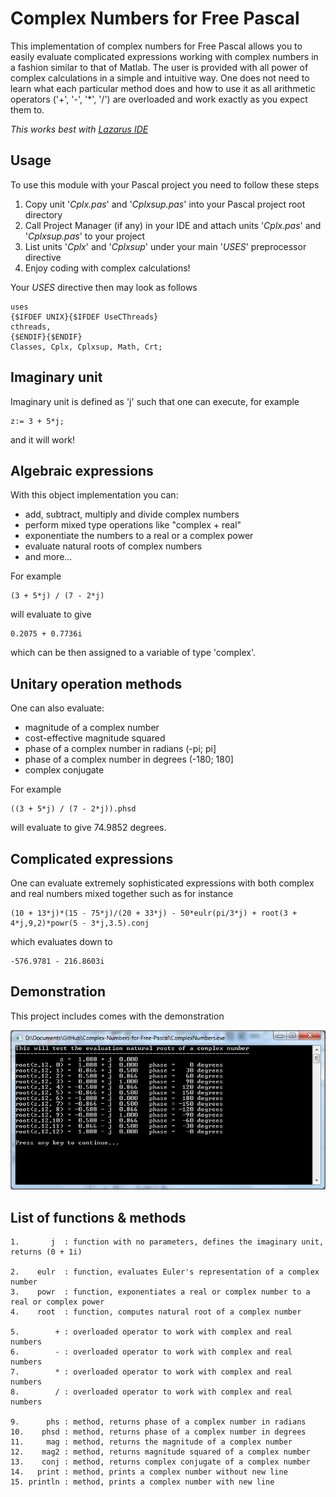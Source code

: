 # Complex Numbers for Free Pascal
This implementation of complex numbers for Free Pascal allows you to easily evaluate complicated expressions working with complex numbers in a fashion similar to that of Matlab. The user is provided with all power of complex calculations in a simple and intuitive way. One does not need to learn what each particular method does and how to use it as all arithmetic operators ('+', '-', '*', '/') are overloaded and work exactly as you expect them to.

*This works best with [Lazarus IDE](https://www.lazarus-ide.org/)*

## Usage
To use this module with your Pascal project you need to follow these steps

1. Copy unit '*Cplx.pas*' and '*Cplxsup.pas*' into your Pascal project root directory
2. Call Project Manager (if any) in your IDE and attach units '*Cplx.pas*' and '*Cplxsup.pas*' to your project
3. List units '*Cplx*' and '*Cplxsup*' under your main '*USES*' preprocessor directive
4. Enjoy coding with complex calculations!

Your *USES* directive then may look as follows

	uses
	{$IFDEF UNIX}{$IFDEF UseCThreads}
	cthreads,
	{$ENDIF}{$ENDIF}
	Classes, Cplx, Cplxsup, Math, Crt;

## Imaginary unit
Imaginary unit is defined as 'j' such that one can execute, for example

    z:= 3 + 5*j;

and it will work!

## Algebraic expressions
With this object implementation you can:

- add, subtract, multiply and divide complex numbers
- perform mixed type operations like "complex + real"
- exponentiate the numbers to a real or a complex power
- evaluate natural roots of complex numbers
- and more...

For example

    (3 + 5*j) / (7 - 2*j)

will evaluate to give

	0.2075 + 0.7736i

which can be then assigned to a variable of type 'complex'.

## Unitary operation methods
One can also evaluate:

- magnitude of a complex number
- cost-effective magnitude squared
- phase of a complex number in radians (-pi; pi]
- phase of a complex number in degrees (-180; 180]
- complex conjugate

For example

    ((3 + 5*j) / (7 - 2*j)).phsd

will evaluate to give 74.9852 degrees.

## Complicated expressions
One can evaluate extremely sophisticated expressions with both complex and real numbers mixed together such as for instance

	(10 + 13*j)*(15 - 75*j)/(20 + 33*j) - 50*eulr(pi/3*j) + root(3 + 4*j,9,2)*powr(5 - 3*j,3.5).conj

which evaluates down to

	-576.9781 - 216.8603i

## Demonstration
This project includes comes with the demonstration

![Complex Numbers - screenshot](https://raw.githubusercontent.com/anton-a-tkachev/Complex-Numbers-for-Free-Pascal/master/Capture.PNG)

## List of functions & methods
	
    1.       j  : function with no parameters, defines the imaginary unit, returns (0 + 1i)
    
    2.    eulr  : function, evaluates Euler's representation of a complex number
    3.    powr  : function, exponentiates a real or complex number to a real or complex power
    4.    root  : function, computes natural root of a complex number
    
    5.        + : overloaded operator to work with complex and real numbers
    6.        - : overloaded operator to work with complex and real numbers
    7.        * : overloaded operator to work with complex and real numbers
    8.        / : overloaded operator to work with complex and real numbers
    
    9.      phs : method, returns phase of a complex number in radians
    10.    phsd : method, returns phase of a complex number in degrees
    11.     mag : method, returns the magnitude of a complex number
    12.    mag2 : method, returns magnitude squared of a complex number
    13.    conj : method, returns complex conjugate of a complex number
    14.   print : method, prints a complex number without new line
    15. println : method, prints a complex number with new line